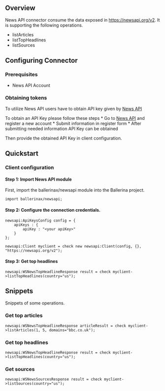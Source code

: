 ## Overview

News API connector consume the data exposed in https://newsapi.org/v2. It is supporting the following operations.

- listArticles
- listTopHeadlines
- listSources

## Configuring Connector

### Prerequisites

- News API Account

### Obtaining tokens

To utilize News API users have to obtain API key given by [News API](https://newsapi.org/register)

To obtain an API Key please follow these steps
    * Go to [News API](https://newsapi.org/) and register a new account
    * Submit information in register form
    * After submitting needed information API Key can be obtained

Then provide the obtained API Key in client configuration.

## Quickstart

### Client configuration

#### Step 1: Import News API module
First, import the ballerinax/newsapi module into the Ballerina project.

```ballerina
import ballerinax/newsapi;
```
#### Step 2: Configure the connection credentials.
```ballerina
newsapi:ApiKeysConfig config = {
    apiKeys : {
        apiKey : "<your apiKey>"
    }
};

newsapi:Client myclient = check new newsapi:Client(config, {}, "https://newsapi.org/v2");
```
#### Step 3: Get top headlines
```ballerina
newsapi:WSNewsTopHeadlineResponse result = check myclient->listTopHeadlines(country="us");
```

## Snippets
Snippets of some operations.

### Get top articles
```ballerina
newsapi:WSNewsTopHeadlineResponse articleResult = check myclient->listArticles(1, 5, domains="bbc.co.uk");
```
### Get top headlines
```ballerina
newsapi:WSNewsTopHeadlineResponse result = check myclient->listTopHeadlines(country="us");
```
### Get sources
```ballerina
newsapi:WSNewsSourcesResponse result = check myclient->listSources(country="us");
```
